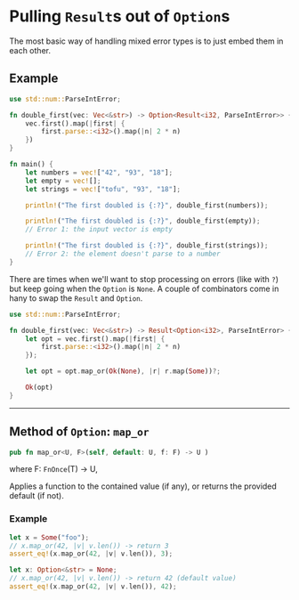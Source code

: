 # Pulling `Result`s out of `Option`s

The most basic way of handling mixed error types is to just embed them in each other.

## Example

```rust
use std::num::ParseIntError;

fn double_first(vec: Vec<&str>) -> Option<Result<i32, ParseIntError>> {
    vec.first().map(|first| {
        first.parse::<i32>().map(|n| 2 * n)
    })
}

fn main() {
    let numbers = vec!["42", "93", "18"];
    let empty = vec![];
    let strings = vec!["tofu", "93", "18"];

    println!("The first doubled is {:?}", double_first(numbers));

    println!("The first doubled is {:?}", double_first(empty));
    // Error 1: the input vector is empty

    println!("The first doubled is {:?}", double_first(strings));
    // Error 2: the element doesn't parse to a number
}
```

There are times when we'll want to stop processing on errors (like with `?`) but keep going when the `Option` is `None`. A couple of combinators come in hany to swap the `Result` and `Option`.

```rust
use std::num::ParseIntError;

fn double_first(vec: Vec<&str>) -> Result<Option<i32>, ParseIntError> {
    let opt = vec.first().map(|first| {
        first.parse::<i32>().map(|n| 2 * n)
    });

    let opt = opt.map_or(Ok(None), |r| r.map(Some))?;

    Ok(opt)
}
```

---

## Method of `Option`: `map_or`

```rust
pub fn map_or<U, F>(self, default: U, f: F) -> U )
```

where F: `FnOnce`(T) -> U,

Applies a function to the contained value (if any),
or returns the provided default (if not).

### Example

```rust
let x = Some("foo");
// x.map_or(42, |v| v.len()) -> return 3
assert_eq!(x.map_or(42, |v| v.len()), 3);

let x: Option<&str> = None;
// x.map_or(42, |v| v.len()) -> return 42 (default value)
assert_eq!(x.map_or(42, |v| v.len()), 42);
```
